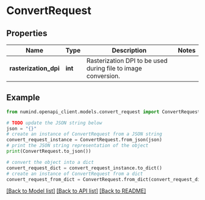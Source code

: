 # ConvertRequest


## Properties

Name | Type | Description | Notes
------------ | ------------- | ------------- | -------------
**rasterization_dpi** | **int** | Rasterization DPI to be used during file to image conversion. | 

## Example

```python
from numind.openapi_client.models.convert_request import ConvertRequest

# TODO update the JSON string below
json = "{}"
# create an instance of ConvertRequest from a JSON string
convert_request_instance = ConvertRequest.from_json(json)
# print the JSON string representation of the object
print(ConvertRequest.to_json())

# convert the object into a dict
convert_request_dict = convert_request_instance.to_dict()
# create an instance of ConvertRequest from a dict
convert_request_from_dict = ConvertRequest.from_dict(convert_request_dict)
```
[[Back to Model list]](../README.md#documentation-for-models) [[Back to API list]](../README.md#documentation-for-api-endpoints) [[Back to README]](../README.md)


